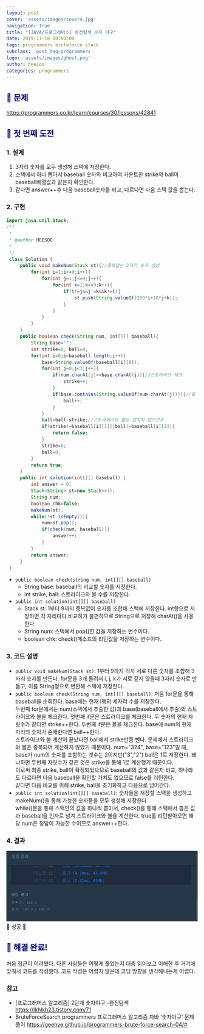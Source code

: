 ```yaml
---
layout: post
cover: 'assets/images/cover4.jpg'
navigation: True
title: "[JAVA/프로그래머스] 완전탐색_숫자 야구"
date: 2019-11-18 00:00:00
tags: programmers bruteforce stack
subclass: 'post tag-programmers'
logo: 'assets/images/ghost.png'
author: heesoo
categories: programmers
---
```

## <span style="color:navy">👀 문제</span>
<https://programmers.co.kr/learn/courses/30/lessons/42841>

## <span style="color:navy">👊 첫 번째 도전</span>

### 1. 설계
1. 3자리 숫자를 모두 생성해 스택에 저장한다.
2. 스택에서 하나 뽑아서 baseball 숫자와 비교하여 카운트한 strike와 ball이 baseball배열값과 같은지 확인한다.
3. 같다면 answer++후 다음 baseball숫자를 비교, 다르다면 다음 스택 값을 뽑는다.

### 2. 구현
```java
import java.util.Stack;
/**
 *
 * @author HEESOO
 *
 */
 class Solution {
     public void makeNum(Stack st){//중복없는 3자리 숫자 생성
         for(int i=1;i<=9;i++){
             for(int j=1;j<=9;j++){
                 for(int k=1;k<=9;k++){
                     if(i!=j&&j!=k&&k!=i){
                         st.push(String.valueOf(100*i+10*j+k));
                     }
                 }
             }
         }
     }
     public boolean check(String num, int[][] baseball){
         String base="";
         int strike=0, ball=0;
         for(int i=0;i<baseball.length;i++){
             base=String.valueOf(baseball[i][0]);
             for(int j=0;j<3;j++){
                 if(num.charAt(j)==base.charAt(j)){//스트라이크 체크
                     strike++;
                 }
                 if(base.contains(String.valueOf(num.charAt(j)))){//볼 체크
                     ball++;
                 }
             }
             ball=ball-strike;//스트라이크와 볼은 겹치지 않으므로
             if(strike!=baseball[i][1]||ball!=baseball[i][2]){
                 return false;
             }
             strike=0;
             ball=0;
         }
         return true;
     }
     public int solution(int[][] baseball) {
         int answer = 0;
         Stack<String> st=new Stack<>();
         String num;
         boolean chk=false;
         makeNum(st);
         while(!st.isEmpty()){
             num=st.pop();
             if(check(num, baseball)){
                 answer++;
             }
         }
         return answer;
     }
 }
```  

- `public boolean check(string num, int[][] baseball)`
  - String base: baseball의 비교할 숫자를 저장한다.
  - int strike, ball: 스트라이크와 볼 수를 저장한다.
- `public int solution(int[][] baseball)`
  - Stack<String> st: 1부터 9까지 중복없이 숫자를 조합해 스택에 저장한다. int형으로 저장하면 각 자리마다 비교하기 불편하므로 String으로 저장해 charAt()을 사용한다.
  - String num: 스택에서 pop()한 값을 저장하는 변수이다.
  - boolean chk: check()메소드의 리턴값을 저장하는 변수이다.

### 3. 코드 설명  
- `public void makeNum(Stack st)`: 1부터 9까지 각자 서로 다른 숫자를 조합해 3자리 숫자를 만든다. for문을 3개 돌려서 i, j, k가 서로 같지 않을때 3자리 숫자로 만들고, 이를 String형으로 변환해 스택에 저장한다.
- `public boolean check(String num, int[][] baseball)`: 처음 for문을 통해 baseball을 순회한다. base에는 현재 i행의 세자리 수를 저장한다.  
두번째 for문에서는 num(스택에서 추출한 값)과 base(baseball에서 추출)의 스트라이크와 볼을 체크한다. 첫번째 if문은 스트라이크를 체크한다. 두 숫자의 현재 자릿수가 같다면 strike++한다. 두번째 if문은 볼을 체크한다. base에 num의 현재 자리의 숫자가 존재한다면 ball++한다.  
스트라이크와 볼 계산이 끝났다면 ball에서 strike만큼 뺀다. 문제에서 스트라이크와 볼은 중복되어 계산하지 않았기 때문이다. num="324", base="123"일 때, base가 num의 숫자를 포함하는 갯수는 2이지만("3","2") ball은 1로 저장한다. 왜냐하면 두번째 자릿수가 같은 것은 strike를 통해 1로 계산했기 때문이다.  
이로써 최종 strike, ball이 확정되었으므로 baseball의 값과 같은지 비교, 하나라도 다르다면 다음 baseball을 확인할 가치도 없으므로 false를 리턴한다.  
같다면 다음 비교를 위해 strike, ball을 초기화하고 다음으로 넘어간다.
- `public int solution(int[][] baseball)`: 숫자들을 저장할 스택을 생성하고 makeNum()을 통해 가능한 숫자들을 모두 생성해 저장한다.  
while()문을 통해 스택안의 값을 하나씩 뽑아서, check()를 통해 스택에서 뽑은 값과 baseball을 인자로 넘겨 스트라이크와 볼을 계산한다. true를 리턴받아오면 해당 num은 정답이 가능한 수이므로 answer++한다.

### 4. 결과
![실행결과](./assets/images/191117_1.PNG)
🤟 성공 🤟

## <span style="color:navy">👏 해결 완료!</span>
처음 접근이 어려웠다. 다른 사람들은 어떻게 풀었는지 대충 읽어보고 이해한 후 거기에 맞춰서 코드를 작성했다. 코드 작성은 어렵지 않은데 코딩 방향을 생각해내는게 어렵다.

### 참고
- [프로그래머스 알고리즘] 2단계 숫자야구 -완전탐색 <https://lkhlkh23.tistory.com/71>
- BruteForceSearch programmers 프로그래머스 알고리즘 자바 ‘숫자야구’ 문제풀이 <https://geehye.github.io/programmers-brute-force-search-04/#>

